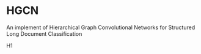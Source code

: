 # HGCN
An implement of Hierarchical Graph Convolutional Networks for Structured Long Document Classification

H1 <Requirements>

